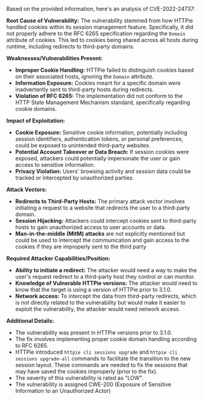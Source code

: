 Based on the provided information, here's an analysis of CVE-2022-24737:

**Root Cause of Vulnerability:**
The vulnerability stemmed from how HTTPie handled cookies within its session management feature. Specifically, it did not properly adhere to the RFC 6265 specification regarding the `Domain` attribute of cookies. This led to cookies being shared across all hosts during runtime, including redirects to third-party domains.

**Weaknesses/Vulnerabilities Present:**
- **Improper Cookie Handling:** HTTPie failed to distinguish cookies based on their associated hosts, ignoring the `Domain` attribute.
- **Information Exposure:**  Cookies meant for a specific domain were inadvertently sent to third-party hosts during redirects.
- **Violation of RFC 6265:** The implementation did not conform to the HTTP State Management Mechanism standard, specifically regarding cookie domains.

**Impact of Exploitation:**
- **Cookie Exposure:** Sensitive cookie information, potentially including session identifiers, authentication tokens, or personal preferences, could be exposed to unintended third-party websites.
- **Potential Account Takeover or Data Breach:** If session cookies were exposed, attackers could potentially impersonate the user or gain access to sensitive information.
- **Privacy Violation:** Users' browsing activity and session data could be tracked or intercepted by unauthorized parties.

**Attack Vectors:**
- **Redirects to Third-Party Hosts:** The primary attack vector involves initiating a request to a website that redirects the user to a third-party domain.
- **Session Hijacking:** Attackers could intercept cookies sent to third-party hosts to gain unauthorized access to user accounts or data.
- **Man-in-the-middle (MitM) attacks** are not explicitly mentioned but could be used to intercept the communication and gain access to the cookies if they are improperly sent to the third party

**Required Attacker Capabilities/Position:**
- **Ability to initiate a redirect:** The attacker would need a way to make the user's request redirect to a third-party host they control or can monitor.
- **Knowledge of Vulnerable HTTPie versions:**  The attacker would need to know that the target is using a version of HTTPie prior to 3.1.0.
- **Network access:** To intercept the data from third-party redirects, which is not directly related to the vulnerability but would make it easier to exploit the vulnerability, the attacker would need network access.

**Additional Details:**
- The vulnerability was present in HTTPie versions prior to 3.1.0.
- The fix involves implementing proper cookie domain handling according to RFC 6265.
- HTTPie introduced `httpie cli sessions upgrade` and `httpie cli sessions upgrade-all` commands to facilitate the transition to the new session layout. These commands are needed to fix the sessions that may have saved the cookies improperly (prior to the fix).
- The severity of this vulnerability is rated as "LOW".
- The vulnerability is assigned CWE-200 (Exposure of Sensitive Information to an Unauthorized Actor)
